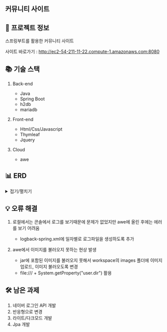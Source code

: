 커뮤니티 사이트
--


📃 프로젝트 정보
--
스프링부트를 활용한 커뮤니티 사이트

사이트 바로가기 : http://ec2-54-211-11-22.compute-1.amazonaws.com:8080


📚 기술 스택
--
1. Back-end
    - Java
    - Spring Boot
    - h2db
    - mariadb

2. Front-end
    - Html/Css/Javascript
    - Thymleaf
    - Jquery

3. Cloud
    - awe


📊 ERD
--
<details>
  <summary>접기/펼치기</summary>

![1](https://github.com/kimjjjj/Algorithm_study/assets/102236761/6ebf44d5-b6ac-494b-b344-8e031294fa0f)

</details>


💡 오류 해결
--
1. 로컬에서는 콘솔에서 로그를 보기때문에 문제가 없었지만 awe에 올린 후에는 에러를 보기 어려움
    - logback-spring.xml에 일자별로 로그파일을 생성하도록 추가

2. awe에서 이미지를 불러오지 못하는 현상 발생
    - jar에 포함된 이미지를 불러오지 못해서 workspace의 images 폴더에 이미지 업로드, 이미지 불러오도록 변경
    - file:/// + System.getProperty("user.dir") 활용



🛠️ 남은 과제
--
1. 네이버 로그인 API 개발
2. 반응형으로 변경
3. 라이트/다크모드 개발
4. Jpa 개발
